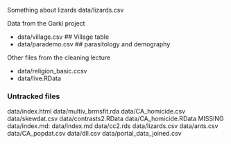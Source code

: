 Something about lizards data/lizards.csv

Data from the Garki project

* data/village.csv ## Village table
* data/parademo.csv ## parasitology and demography

Other files from the cleaning lecture

* data/religion_basic.ccsv
* data/live.RData

### Untracked files ###

data/index.html
data/multiv_brmsfit.rda
data/CA_homicide.csv
data/skewdat.csv
data/contrasts2.RData
data/CA_homicide.RData
MISSING data/index.md: data/index.md
data/cc2.rds
data/lizards.csv
data/ants.csv
data/CA_popdat.csv
data/dll.csv
data/portal_data_joined.csv
